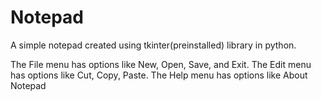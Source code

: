 # Notepad
A simple notepad created using tkinter(preinstalled) library in python. 

The File menu has options like New, Open, Save, and Exit.
The Edit menu has options like Cut, Copy, Paste.
The Help menu has options like About Notepad

